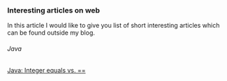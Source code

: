 
### Interesting articles on web

In this article I would like to give you list of short interesting articles which can be found outside my blog.

###### Java
[Java: Integer equals vs. ==](https://stackoverflow.com/questions/3637936/java-integer-equals-vs)
